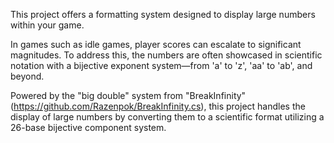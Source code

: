 This project offers a formatting system designed to display large numbers within your game.

In games such as idle games, player scores can escalate to significant magnitudes. To address this, the numbers are often showcased in scientific notation with a bijective exponent system—from 'a' to 'z', 'aa' to 'ab', and beyond.

Powered by the "big double" system from "BreakInfinity" (https://github.com/Razenpok/BreakInfinity.cs), this project handles the display of large numbers by converting them to a scientific format utilizing a 26-base bijective component system.
